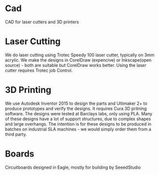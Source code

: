 # Cad
CAD for laser cutters and 3D printers

#   Laser Cutting #
We do laser cutting using Trotec Speedy 100 laser cutter, typically on 3mm acrylic. 
We make the designs in CorelDraw (expencive) or Inkscape(open source) - both are suitable but CorelDraw works better. Using the laser cutter requires Trotec job Control. 

#   3D Printing #
We use Autodesk Inventor 2015 to design the parts and Ultimaker 2+ to produce prototypes and verify the designs. It requires Cura 3D pritning software. The designs were tested at Barclays labs, only using PLA. Many of these designs have a lot of support structures, due to complex shapes and large overhangs. 
The intention is for these designs to be produced in batches on industrial SLA machines - we would simply order them from a third party.  

# Boards #
Circuitboards designed in Eagle, mostly for building by SeeedStudio